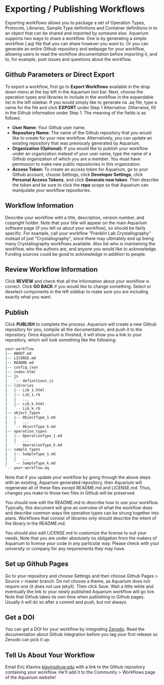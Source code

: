 # Exporting / Publishing Workflows

Exporting workflows allows you to package a set of Operation Types, Protocols, Libraries, Sample Type
definitions and Container definitions in to an object that can be shared and imported by someone else.
Aquarium supports two ways to share a workflow.
One is by generating a simple workflow (.aq) file that you can share however you want to.
Or you can generate an entire Github repository and webpage for your workflow,
allowing users to read the workflow documentation before importing it, and to, for example, post issues and questions about the workflow.

## Github Parameters or Direct Export

To export a workflow, first go to **Export Workflows** available in the drop down menu at the top left in the Aquarium tool bar.
Next, choose the operation types and libraries to include in the workflow in the expandable list in the left sidebar.
If you would simply like to generate na .aq file, type a name for the file and click **EXPORT** under Step 1 Alternative.
Otherwise, fill in the Github information under Step 1. The meaning of the fields is as follows:

- **User Name:** Your Github user name.
- **Repository Name:** The name of the Github repository that you would like to create for your new workflow. Alternatively, you can
  update an existing repository that was previously generated by Aquarium.
- **Organization (Optional):** If you would like to publish your workflow under an organization instead of your user name, type the name of a Github
  organization of which you are a member. You must have permission to make new public repositories in this organization.
- **Access Token:** To create an access token for Aquarium, go to your Github account, choose Settings, click **Developer Settings**,
  click **Personal Access Tokens**, and click **Generate new token**. Then describe the token and be sure to click the **repo**
  scope so that Aquarium can manipulate your workflow repositories.

## Workflow Information

Describe your workflow with a title, description, version number, and copyright holder.
Note that your title will appear on the main Aquarium software page (if you tell us about your workflow), so should be fairly specific.
For example, call your workflow "Franklin Lab Crystallography" instead of just "Crystallography", since there may ultimately end up
being many Crystallography workflows available. Also list who is maintaining the workflow, who the authors are, and anyone you would like to acknowledge.
Funding sources could be good to acknowledge in addition to people.

## Review Workflow Information

Click **REVIEW** and check that all the information about your workflow is correct.
Click **GO BACK** if you would like to change something. Select or deselect components in the left sidebar to make sure you are including exactly what you want.

## Publish

Click **PUBLISH** to complete the process. Aquarium will create a new Github repository for you, compile all the documentation, and push it to the repository.
Once Aquarium is finished, it will show you a link to your repository, which will look something like the following:

```bash
your-workflow
|-- ABOUT.md
|-- LICENSE.md
|-- README.md
|-- config.json
|-- index.html
|-- js
|   `-- definitions.js
|-- libraries
|   |-- Lib_1.html
|   |-- Lib_1.rb
|   |   ...
|   |-- Lib_k.html
|   `-- Lib_k.rb
|-- object_types
|   |-- ObjectType_1.md
|   |   ...
|   `-- ObjectType_k.md
|-- operation_types
|   |-- OperationType_1.md
|   |   ...
|   `-- OperationType_k.md
|-- sample_types
|   |-- SampleType_1.md
|   |   ...
|   `-- SampleType_k.md
`-- your-workflow.aq
```

Note that if you update your workflow by going through the above steps with an existing, Aquarium generated repository,
then Aquarium will regenerate all of these files except README.md and LICENSE.md.
Thus, changes you make to those two files in Github will be preserved.

You should now edit the README.md to describe how to use your workflow.
Typically, this document will give an overview of what the workflow does and describe common ways the operation types can be strung together into plans.
Workflows that consist of libraries only should describe the intent of the library in the README.md.

You should also edit LICENSE.md to customize the license to suit your needs.
Note that you are under absolutely no obligation from the makers of Aquarium to license your code in any particular way.
Please check with your university or company for any requirements they may have.

## Set up Github Pages

Go to your repository and choose Settings and then choose Github Pages &gt; Source &gt; master branch.
Do not choose a theme, as Aquarium does not require one (it does not use jekyll).
Then click Save. Wait a little while and eventually the link to your newly published Aquarium workflow will go live.
Note that Github takes its own time when publishing to Github pages. Usually it will do so after a commit and push, but not always.

## Get a DOI

You can get a DOI for your workflow by integrating [Zenodo](https://zenodo.org/).
Read the documentation about Github integration before you tag your first release so Zenodo can pick it up.

## Tell Us About Your Workflow

Email Eric Klavins <klavins@uw.edu> with a link to the Github repository containing your workflow.
He'll add it to the Community &gt; Workflows page of the Aquarium website!

